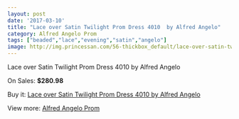 ```yaml
---
layout: post
date: '2017-03-10'
title: "Lace over Satin Twilight Prom Dress 4010  by Alfred Angelo"
category: Alfred Angelo Prom
tags: ["beaded","lace","evening","satin","angelo"]
image: http://img.princessan.com/56-thickbox_default/lace-over-satin-twilight-prom-dress-4010-by-alfred-angelo.jpg
---
```

Lace over Satin Twilight Prom Dress 4010  by Alfred Angelo

On Sales: **$280.98**
<a href="https://www.princessan.com/en/alfred-angelo-prom/32-lace-over-satin-twilight-prom-dress-4010-by-alfred-angelo.html"><amp-img layout="responsive" width="600" height="600" src="//img.princessan.com/56-thickbox_default/lace-over-satin-twilight-prom-dress-4010-by-alfred-angelo.jpg" alt="Lace over Satin Twilight Prom Dress 4010  by Alfred Angelo 0" /></a>

Buy it: [Lace over Satin Twilight Prom Dress 4010  by Alfred Angelo](https://www.princessan.com/en/alfred-angelo-prom/32-lace-over-satin-twilight-prom-dress-4010-by-alfred-angelo.html "Lace over Satin Twilight Prom Dress 4010  by Alfred Angelo")

View more: [Alfred Angelo Prom](https://www.princessan.com/en/2-alfred-angelo-prom "Alfred Angelo Prom")